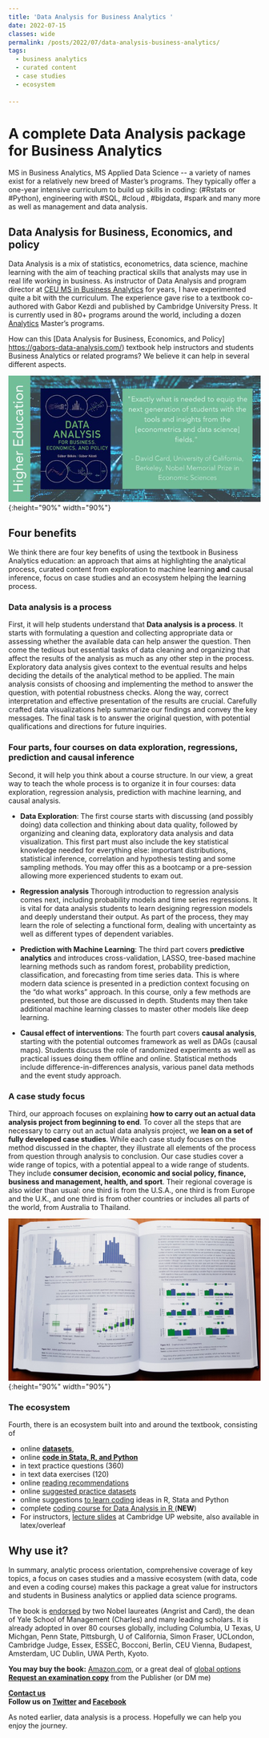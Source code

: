 ```yaml
---
title: 'Data Analysis for Business Analytics '
date: 2022-07-15
classes: wide
permalink: /posts/2022/07/data-analysis-business-analytics/
tags:
  - business analytics
  - curated content
  - case studies
  - ecosystem

---
```


# A complete Data Analysis package for Business Analytics

MS in Business Analytics, MS Applied Data Science -- a variety of names exist for a relatively new breed of Master’s programs. They typically offer a one-year intensive curriculum to build up skills in coding: (#Rstats or #Python), engineering with #SQL,  #cloud , #bigdata, #spark and many more as well as management and data analysis.


## Data Analysis for Business, Economics, and policy
Data Analysis is a mix of statistics, econometrics, data science, machine learning with the aim of teaching practical skills that analysts may use in real life working in business. As instructor of Data Analysis and program director at [CEU MS in Business Analytics](https://economics.ceu.edu/program/master-science-business-analytics) for years, I have experimented quite a bit with the curriculum. The experience gave rise to a textbook co-authored with Gabor Kezdi and published by Cambridge University Press. It is currently used in 80+ programs around the world, including a dozen [Analytics](https://gabors-data-analysis.com/courses-using/#business-analytics-data-science) Master’s programs.

How can this [Data Analysis for Business, Economics, and Policy] https://gabors-data-analysis.com/) textbook help instructors and students Business Analytics or related programs? We believe it can help in several different aspects.

![Card](images/cambridge-card.jpg){:height="90%" width="90%"}


## Four benefits

We think there are four key benefits of using the textbook in Business Analytics education: an approach that aims at highlighting the analytical process, curated content from exploration to machine learning **and** causal inference, focus on case studies and an ecosystem helping the learning process. 

### Data analysis is a process

First, it will help students understand that **Data analysis is a process**. It starts with formulating a question and collecting appropriate data or assessing whether the available data can help answer the question. Then come the tedious but essential tasks of data cleaning and organizing that affect the results of the analysis as much as any other step in the process. Exploratory data analysis gives context to the eventual results and helps deciding the details of the analytical method to be applied. The main analysis consists of choosing and implementing the method to answer the question, with potential robustness checks. Along the way, correct interpretation and effective presentation of the results are crucial. Carefully crafted data visualizations help summarize our findings and convey the key messages. The final task is to answer the original question, with potential qualifications and directions for future inquiries.

### Four parts, four courses on data exploration, regressions, prediction and causal inference

Second, it will help you think about a course structure. In our view, a great way to teach the whole process is to organize it in four courses: data exploration, regression analysis, prediction with machine learning, and causal analysis.  

* **Data Exploration**: The first course starts with discussing (and possibly doing) data collection and thinking about data quality, followed by organizing and cleaning data, exploratory data analysis and data visualization. This first part must also include the key statistical knowledge needed for everything else: important distributions, statistical inference, correlation and hypothesis testing and some sampling methods. You may offer this as a bootcamp or a pre-session allowing more experienced students to exam out.

* **Regression analysis** Thorough introduction to regression analysis comes next, including probability models and time series regressions. It is vital for data analysis students to learn designing regression models and deeply understand their output. As part of the process, they may learn the role of selecting a functional form, dealing with uncertainty as well as different types of dependent variables.  

* **Prediction with Machine Learning**: The third part covers **predictive analytics** and introduces cross-validation, LASSO, tree-based machine learning methods such as random forest, probability prediction, classification, and forecasting from time series data. This is where modern data science is presented in a prediction context focusing on the “do what works” approach. In this course, only a few methods are presented, but those are discussed in depth. Students may then take additional machine learning classes to master other models like deep learning.

* **Causal effect of interventions**: The fourth part covers **causal analysis**, starting with the potential outcomes framework as well as DAGs (causal maps). Students discuss the role of randomized experiments as well as practical issues doing them offline and online. Statistical methods include difference-in-differences analysis, various panel data methods and the event study approach.

### A case study focus

Third, our approach focuses on explaining **how to carry out an actual data analysis project from beginning to end**.  To cover all the steps that are necessary to carry out an actual data analysis project, we **lean on a set of fully developed case studies**. While each case study focuses on the method discussed in the chapter, they illustrate all elements of the process from question through analysis to conclusion. Our case studies cover a wide range of topics, with a potential appeal to a wide range of students. They include **consumer decision, economic and social policy, finance, business and management, health, and sport**. Their regional coverage is also wider than usual: one third is from the U.S.A., one third is from Europe and the U.K., and one third is from other countries or includes all parts of the world, from Australia to Thailand.

![case studies](images/book-withpix1.jpg){:height="90%" width="90%"}


### The ecosystem

Fourth, there is an ecosystem built into and around the textbook, consisting of
* online [**datasets**](https://gabors-data-analysis.com/datasets/),
* online [**code in Stata, R, and Python**](https://github.com/gabors-data-analysis/da_case_studies)
* in text practice questions (360)
* in text data exercises (120)
* online [reading recommendations](https://gabors-data-analysis.com/readings)
* online [suggested practice datasets](https://gabors-data-analysis.com/data-source-ideas)
* online suggestions [to learn coding](https://gabors-data-analysis.com/code-learn/) ideas in R, Stata and Python
* complete [coding course for Data Analysis in R ](https://github.com/gabors-data-analysis/da-coding-rstats)  (**NEW**)
* For instructors, [lecture slides](https://www.cambridge.org/highereducation/books/data-analysis-for-business-economics-and-policy/D67A1B0B56176D6D6A92E27F3F82AA20/resources/instructor-resources/F57C5762D1593E72250729668A08A53B) at Cambridge UP website, also available in latex/overleaf

## Why use it?

In summary, analytic process orientation, comprehensive coverage of key topics, a focus on cases studies and a massive ecosystem (with data, code and even a coding course) makes this package a great value for instructors and students in Business analytics or applied data science programs. 

The book is [endorsed](https://gabors-data-analysis.com/endorsements) by two Nobel laureates (Angrist and Card), the dean of Yale School of Management (Charles) and many leading scholars. It is already adopted in over 80 courses globally, including Columbia, U Texas, U Michgan, Penn State, Pittsburgh, U of California, Simon Fraser, UCLondon, Cambridge Judge, Essex, ESSEC, Bocconi,  Berlin, CEU Vienna, Budapest, Amsterdam, UC Dublin, UWA Perth, Kyoto. 

**You may buy the book:** [Amazon.com](https://www.amazon.com/Data-Analysis-Business-Economics-Policy-dp-1108716202/dp/1108716202/ref=mt_other?_encoding=UTF8&me=&qid=), or a great deal of [global options](/order)  
[**Request an examination copy**](https://www.cambridge.org/highereducation/books/data-analysis-for-business-economics-and-policy/D67A1B0B56176D6D6A92E27F3F82AA20/examination-copy/login) from the Publisher (or DM me) 

[**Contact us**](/contact-us/)   
**Follow us on [Twitter](https://twitter.com/Gabors_Data) and [Facebook](https://www.facebook.com/gaborsdata)** 


As noted earlier, data analysis is a process. Hopefully we can help you enjoy the journey.